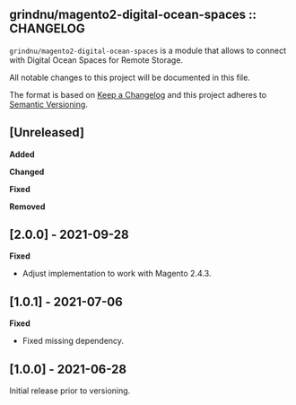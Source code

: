 ## grindnu/magento2-digital-ocean-spaces :: CHANGELOG

`grindnu/magento2-digital-ocean-spaces` is a module that allows to connect with Digital Ocean Spaces for Remote Storage.

All notable changes to this project will be documented in this file.

The format is based on [Keep a Changelog](http://keepachangelog.com/en/1.0.0/)
and this project adheres to [Semantic Versioning](http://semver.org/spec/v2.0.0.html).


## [Unreleased]

**Added**

**Changed**

**Fixed**

**Removed**


## [2.0.0] - 2021-09-28

**Fixed**

* Adjust implementation to work with Magento 2.4.3.


## [1.0.1] - 2021-07-06

**Fixed**

* Fixed missing dependency.


## [1.0.0] - 2021-06-28

Initial release prior to versioning.
